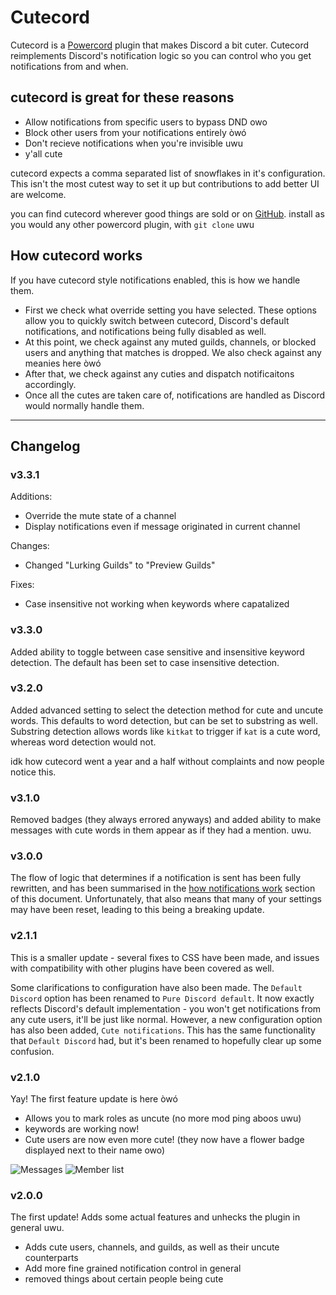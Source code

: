 # Cutecord
Cutecord is a [Powercord](https://powercord.dev) plugin that
makes Discord a bit cuter. Cutecord reimplements Discord's notification
logic so you can control who you get notifications from and when.

## cutecord is great for these reasons
- Allow notifications from specific users to bypass DND owo
- Block other users from your notifications entirely òwó
- Don't recieve notifications when you're invisible uwu
- y'all cute

cutecord expects a comma separated list of snowflakes in it's
configuration. This isn't the most cutest way to set it up but
contributions to add better UI are welcome.

you can find cutecord wherever good things are sold or on
[GitHub](https://github.com/powercord-community/cutecord).
install as you would any other powercord plugin, with
`git clone` uwu

## How cutecord works
If you have cutecord style notifications enabled, this is how we handle them.
- First we check what override setting you have selected. These options allow
  you to quickly switch between cutecord, Discord's default notifications, and
  notifications being fully disabled as well.
- At this point, we check against any muted guilds, channels, or blocked users
  and anything that matches is dropped. We also check against any meanies here
  òwó
- After that, we check against any cuties and dispatch notificaitons
  accordingly.
- Once all the cutes are taken care of, notifications are handled as Discord
  would normally handle them.

---
## Changelog

### v3.3.1
Additions:
- Override the mute state of a channel
- Display notifications even if message originated in current channel

Changes:
- Changed "Lurking Guilds" to "Preview Guilds"

Fixes: 
- Case insensitive not working when keywords where capatalized
### v3.3.0
Added ability to toggle between case sensitive and insensitive keyword
detection. The default has been set to case insensitive detection.

### v3.2.0
Added advanced setting to select the detection method for cute and uncute words.
This defaults to word detection, but can be set to substring as well. Substring
detection allows words like `kitkat` to trigger if `kat` is a cute word, whereas
word detection would not.

idk how cutecord went a year and a half without complaints and now people notice
this.

### v3.1.0
Removed badges (they always errored anyways) and added ability to make messages
with cute words in them appear as if they had a mention. uwu.

### v3.0.0
The flow of logic that determines if a notification is sent has been fully
rewritten, and has been summarised in the
[how notifications work](#how-cutecord-works) section of this document.
Unfortunately, that also means that many of your settings may have been reset,
leading to this being a breaking update.

### v2.1.1
This is a smaller update - several fixes to CSS have been made, and issues
with compatibility with other plugins have been covered as well.

Some clarifications to configuration have also been made. The `Default
Discord` option has been renamed to `Pure Discord
default`. It now exactly reflects Discord's default implementation -
you won't get notifications from any cute users, it'll be just like normal.
However, a new configuration option has also been added, `Cute
notifications`. This has the same functionality that `Default
Discord` had, but it's been renamed to hopefully clear up some
confusion.

### v2.1.0
Yay! The first feature update is here òwó
- Allows you to mark roles as uncute (no more mod ping aboos uwu)
- keywords are working now!
- Cute users are now even more cute! (they now have a flower badge displayed
next to their name owo)

![Messages](https://i.imgur.com/LVf21qm.png)
![Member list](https://i.imgur.com/o6g5qsP.png)

### v2.0.0
The first update! Adds some actual features and unhecks the plugin in general
uwu.
- Adds cute users, channels, and guilds, as well as their uncute counterparts
- Add more fine grained notification control in general
- removed things about certain people being cute
